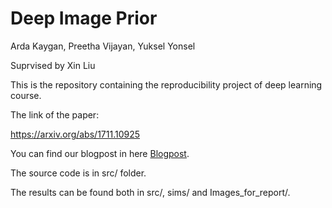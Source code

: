 # Deep Image Prior
Arda Kaygan, Preetha Vijayan, Yuksel Yonsel

Suprvised by Xin Liu

This is the repository containing the reproducibility project of deep learning course. 

The link of the paper:

https://arxiv.org/abs/1711.10925

You can find our blogpost in here [Blogpost](Blog.ipynb).

The source code is in src/ folder. 

The results can be found both in src/, sims/ and Images_for_report/.


